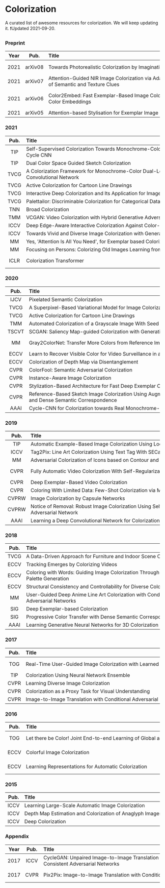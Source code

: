 # Colorization

A curated list of awesome resources for colorization. We will keep updating it. 
:heavy_exclamation_mark:Updated 2021-09-20.



### Preprint

**Year** | **Pub.** | **Title** | **Author** | **Links**
:-: | :-: | :-  | :- | :- 
2021 | arXiv08 | Towards Photorealistic Colorization by Imagination | Chenyang Lei, Yue Wu, Qifeng Chen | [Paper](https://arxiv.org/abs/2108.09195)/Code|
2021 | arXiv07 | Attention-Guided NIR Image Colorization via Adaptive Fusion of Semantic and Texture Clues | Xingxing Yang, Jie Chen, Zaifeng Yang, et al. | [Paper](https://arxiv.org/pdf/2107.09237.pdf)/Code|
2021 | arXiv06 | Color2Embed: Fast Exemplar-Based Image Colorization using Color Embeddings | Hengyuan Zhao, Wenhao Wu, Yihao Liu, Dongliang He | [Paper](https://arxiv.org/abs/2106.08017)/[Code](https://github.com/zhaohengyuan1/Color2Embed)|
2021 | arXiv05 | <span style="white-space:nowrap;">Attention-based Stylisation for Exemplar Image Colourisation&emsp;</span> | <span style="white-space:nowrap;">Marc Gorriz Blanch, et al.&emsp;</span> | [Paper](https://arxiv.org/pdf/2105.01705.pdf)/[Code](https://github.com/bbc/xcnet)|


### 2021

**Pub.** | **Title** | **Author** | **Links**
:-: | :-  | :- | :-  
TIP | Self-Supervised Colorization Towards Monochrome-Color Camera Systems Using Cycle CNN | Xuan Dong, Yunhong Wang, et al. | Paper/Code|
TIP | Dual Color Space Guided Sketch Colorization | Zhi Dou, et al. | Paper/Code|
TVCG | A Colorization Framework for Monochrome-Color Dual-Lens Systems using a Deep Convolutional Network | Xuan Dong, Yunhong Wang, et al. | Paper/Code |
TVCG | Active Colorization for Cartoon Line Drawings | Shu-Yu Chen, et al.  | Paper/Code|
TVCG | Interactive Deep Colorization and Its Application for Image Compression | Yi Xiao, et al. | Paper/Code|
TVCG | Palettailor: Discriminable Colorization for Categorical Data | Kecheng Lu, et al. | Paper/Code|
TNN | Broad Colorization | Yuxi Jin, et al. | [Paper](https://ieeexplore.ieee.org/document/9132683)/Code|
TMM | VCGAN: Video Colorization with Hybrid Generative Adversarial Network | Yuzhi Zhao, et al. | [arXiv](https://arxiv.org/pdf/2104.12357.pdf)/[Code](https://github.com/zhaoyuzhi/VCGAN)|
ICCV | Deep Edge-Aware Interactive Colorization Against Color-Bleeding Effects | E. Kim, S. Lee, J. Park, et al. | [Paper](https://arxiv.org/pdf/2107.01619.pdf)/Code|
ICCV | Towards Vivid and Diverse Image Colorization with Generative Color Prior | Yanze Wu, et al. | [Paper](https://arxiv.org/abs/2108.08826)/Code|
MM | Yes, 'Attention Is All You Need', for Exemplar based Colorization | Wang Yin, et al. | Paper/Code|
MM | <span style="white-space:nowrap;">Focusing on Persons: Colorizing Old Images Learning from Modern Historical Movies &emsp;</span> | <span style="white-space:nowrap;">Xin Jin, Dongqing Zou, et al.&emsp;</span> | [Paper](https://arxiv.org/pdf/2108.06515.pdf)/[Data](https://github.com/BestiVictory/MHMD) |
ICLR | Colorization Transformer | M. Kumar, D. Weissenborn, Nal Kalchbrenner | [Paper](https://openreview.net/pdf?id=5NA1PinlGFu)/[Code](https://github.com/google-research/google-research/tree/master/coltran)|


### 2020

**Pub.** | **Title** | **Author** | **Links** 
:-: | :-  | :- | :-  
IJCV | Pixelated Semantic Colorization | Jiaojiao Zhao, et al. | Paper/Code|
TVCG | A Superpixel-Based Variational Model for Image Colorization | Faming Fang, Guixu Zhang, et al. | Paper/Code|
TVCG | Active Colorization for Cartoon Line Drawings | Shu-Yu Chen, et al. | Paper/Code|
TMM | Automated Colorization of a Grayscale Image With Seed Points Propagation | Shaohua Wan, et al. | Paper/Code|
TSCVT | SCGAN: Saliency Map-guided Colorization with Generative Adversarial Network | Yuzhi Zhao, et al. | [arXiv](https://arxiv.org/pdf/2011.11377.pdf)/[Code](https://github.com/zhaoyuzhi/Semantic-Colorization-GAN)|
MM | Gray2ColorNet: Transfer More Colors from Reference Image | Peng Lu, et al. | [Paper](https://dl.acm.org/doi/pdf/10.1145/3394171.3413594)/[Code](https://github.com/CV-xueba/Gray2ColorNet)<br>[SUPP](https://dl.acm.org/doi/abs/10.1145/3394171.3413594) |
ECCV | Learn to Recover Visible Color for Video Surveillance in a Day|||
ECCV | Colorization of Depth Map via Disentanglement|||
CVPR | ColorFool: Semantic Adversarial Colorization | Ali Shahin Shamsabadi et al. | Paper/Code|
CVPR | Instance-Aware Image Colorization | J. Su, H. Chu, Jia-Bin Huang | Paper/Code|
CVPR | Stylization-Based Architecture for Fast Deep Exemplar Colorization | Zhongyou Xu, et al. | [Paper](https://openaccess.thecvf.com/content_CVPR_2020/papers/Xu_Stylization-Based_Architecture_for_Fast_Deep_Exemplar_Colorization_CVPR_2020_paper.pdf)/Code|
CVPR | Reference-Based Sketch Image Colorization Using Augmented-Self Reference and Dense Semantic Correspondence | Junsoo Lee, et al. | Paper/Code|
AAAI | <span style="white-space:nowrap;">Cycle-CNN for Colorization towards Real Monochrome-Color Camera Systems&emsp;</span> | <span style="white-space:nowrap;">Xuan Dong, Yunhong Wang, et al. &emsp;</span> | [Paper](https://aaai.org/ojs/index.php/AAAI/article/view/6700)/Code |


### 2019

**Pub.** | **Title** | **Author** | **Links**
:-: | :-  | :- | :-  
TIP | Automatic Example-Based Image Colorization Using Location-Aware Cross-Scale Matching | Bo Li, Yu-Kun Lai, et al. | Paper/Code|
ICCV | Tag2Pix: Line Art Colorization Using Text Tag With SECat and Changing Loss |  Hyunsu Kim, et al. | Paper/Code|
MM | Adversarial Colorization of Icons based on Contour and Color Conditions | Tsai-Ho Sun, Chien-Hsun Lai, et al. | [Paper](https://arxiv.org/pdf/1910.05253.pdf)/[Code](https://github.com/jxcodetw/Adversarial-Colorization-Of-Icons-Based-On-Structure-And-Color-Conditions?utm_source=catalyzex.com)|
CVPR | Fully Automatic Video Colorization With Self-Regularization and Diversity | Chenyang Lei, Qifeng Chen, et al. | [Paper](https://cqf.io/papers/Fully_Automatic_Video_Colorization_CVPR2019.pdf)/[Code](https://github.com/ChenyangLEI/automatic-video-colorization)<br>[Proj](https://leichenyang.weebly.com/project-color.html/) |
CVPR | Deep Exemplar-Based Video Colorization | Bo Zhang, et al. | Paper/Code|
CVPR | Coloring With Limited Data: Few-Shot Colorization via Memory Augmented Networks | Seungjoo Yoo, et al. | Paper/Code|
CVPRW | Image Colorization by Capsule Networks | ||
CVPRW | Notice of Removal: Robust Image Colorization Using Self Attention Based Progressive Generative Adversarial Network | Manoj Sharma, et al. | Paper/Code|
AAAI | <span style="white-space:nowrap;">Learning a Deep Convolutional Network for Colorization in Monochrome-Color Dual-Lens System&emsp;</span> | <span style="white-space:nowrap;">Xuan Dong, Yunhong Wang, et al. &emsp;</span> | [Paper](https://ojs.aaai.org//index.php/AAAI/article/view/4837)/Code|


### 2018

**Pub.** | **Title** | **Author** | **Links**
:-: | :-  | :- | :- 
TVCG | A Data-Driven Approach for Furniture and Indoor Scene Colorization | Jie Zhu, Yanwen Guo, Han Ma | Paper/Code|
ECCV | Tracking Emerges by Colorizing Videos|||
ECCV | Coloring with Words: Guiding Image Colorization Through Text-based Palette Generation|||
ECCV | Structural Consistency and Controllability for Diverse Colorization|||
MM | User-Guided Deep Anime Line Art Colorization with Conditional Adversarial Networks | Yuanzheng Ci, et al. | [Paper](https://dl.acm.org/doi/10.1145/3240508.3240661)/[Code](https://github.com/orashi/AlacGAN)|
SIG | Deep Exemplar-based Colorization | Mingming He, Lu Yuan, et al. | [Paper](https://arxiv.org/abs/1807.06587)/[Code](https://github.com/msracver/Deep-Exemplar-based-Colorization)|
SIG | Progressive Color Transfer with Dense Semantic Correspondences | Mingming He, Lu Yuan, et al. | [Paper](https://arxiv.org/pdf/1710.00756.pdf)/[Code](https://github.com/hmmlillian/Neural-Color-Transfer)|
AAAI | <span style="white-space:nowrap;">Learning Generative Neural Networks for 3D Colorization         &emsp;&emsp;&emsp;&emsp;</span> | <span style="white-space:nowrap;">Z. Yang, L. Liu, Qixing Huang &emsp;</span>  | [Paper](https://aaai.org/ocs/index.php/AAAI/AAAI18/paper/view/17379)|


### 2017

**Pub.** | **Title** | **Author** | **Links** 
:-: | :-  | :- | :-  
TOG | Real-Time User-Guided Image Colorization with Learned Deep Priors | Richard Zhang, Jun-Yan Zhu, et al. | [Paper](https://arxiv.org/abs/1705.02999)/[Code](https://github.com/junyanz/interactive-deep-colorization)<br>[Proj](https://richzhang.github.io/InteractiveColorization/) |
TIP | Colorization Using Neural Network Ensemble | Zezhou Cheng, Qingxiong Yang, Bin Sheng | Paper/Code|
CVPR | Learning Diverse Image Colorization  | Aditya Deshpande, David Forsyth, et al. | Paper/Code|
CVPR | Colorization as a Proxy Task for Visual Understanding | Gustav Larsson, Michael Maire, et al. | Paper/Code|
CVPR | <span style="white-space:nowrap;">Image-to-Image Translation with Conditional Adversarial Networks &emsp;</span> | <span style="white-space:nowrap;">P. Isola, Jun-Yan Zhu, T. Zhou, Alexei A. Efros &emsp;</span> | [Paper](https://openaccess.thecvf.com/content_cvpr_2017/papers/Isola_Image-To-Image_Translation_With_CVPR_2017_paper.pdf)/[Code](https://github.com/phillipi/pix2pix)|


### 2016

**Pub.** | **Title** | **Author** | **Links**
:-: | :-  | :- | :-  
TOG | <span style="white-space:nowrap;">Let there be Color! Joint End-to-end Learning of Global and Local Image Priors for Automatic Image Colorization with Simultaneous Classification &emsp;</span> | <span style="white-space:nowrap;">Satoshi Iizuka, Edgar Simo-Serra Hiroshi Ishikawa &emsp;</span> | [Paper](http://iizuka.cs.tsukuba.ac.jp/projects/colorization/data/colorization_sig2016.pdf)/[Code](https://github.com/satoshiiizuka/siggraph2016_colorization)<br>[Proj](http://iizuka.cs.tsukuba.ac.jp/projects/colorization/en/) |
ECCV | Colorful Image Colorization | Richard Zhang, Phillip Isola, Alexei A. Efros | [Paper](https://arxiv.org/abs/1603.08511)/[Code](https://github.com/richzhang/colorization)<br>[Proj](http://richzhang.github.io/colorization/) |
ECCV | Learning Representations for Automatic Colorization | G. Larsson, M. Maire, and G. Shakhnarovich | [Paper](https://arxiv.org/pdf/1603.06668.pdf)/[Code](https://github.com/gustavla/autocolorize)<br>[Proj](http://people.cs.uchicago.edu/~larsson/colorization/) |


### 2015

**Pub.** | **Title** | **Author** | **Links** 
:-: | :-  | :- | :-  
ICCV | Learning Large-Scale Automatic Image Colorization | A. Deshpande, J. Rock, David Forsyth | Paper/Code|
ICCV | <span style="white-space:nowrap;">Depth Map Estimation and Colorization of Anaglyph Images Using Local Color Prior and Reverse Intensity Distribution &emsp;</span> | <span style="white-space:nowrap;">Williem, Ramesh Raskar, In Kyu Park &emsp;</span> | Paper/Code|
ICCV | Deep Colorization | Z. Cheng, Q. Yang, Bin Sheng | Paper/Code|



### Appendix

**Year** | **Pub.** | **Title** | **Author** | **Links**
:-: | :-: | :-  | :- | :- 
2017 | ICCV | CycleGAN: Unpaired Image-to-Image Translation using Cycle-Consistent Adversarial Networks | Jun-Yan Zhu, T. Park, P. Isola, Alexei A. Efros | [Paper](https://arxiv.org/pdf/1703.10593.pdf)/[Code](https://github.com/junyanz/pytorch-CycleGAN-and-pix2pix)<br>[Proj](https://junyanz.github.io/CycleGAN/) |
2017 | CVPR | <span style="white-space:nowrap;">Pix2Pix: Image-to-Image Translation with Conditional Adversarial Nets&emsp;</span> | <span style="white-space:nowrap;">P. Isola, Jun-Yan Zhu, T. Zhou, Alexei A. Efros &emsp;</span> | [Paper](https://arxiv.org/abs/1611.07004)/[Code](https://github.com/phillipi/pix2pix)<br>[Proj](https://phillipi.github.io/pix2pix/) |


